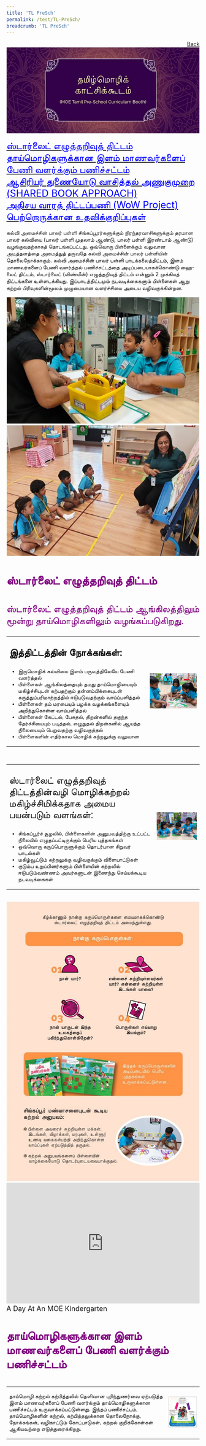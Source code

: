 ```yaml
---
title: 'TL PreSch'
permalink: /test/TL-PreSch/
breadcrumb: 'TL PreSch'
---
```

<html>
<body>
<style>
 table {
  font-family: arial, sans-serif;
  border-collapse: collapse;
  width: 100%;
}

td{
  border: 1px solid #dddddd;
  text-align: left;
  padding: 8px;
  width:60%;
}
iframe{
border : 0;
width:100%;
}
.center{
margin-top:10px;
margin-bottom:10px;
}
</style>
<a href="/gallery/தமிழ்மொழிக்-காட்சிக்கூடம்-tamil-exhibitions-a/moe-curriculum/" style="float:right;">Back</a><br/>
<img src="/images/TL-PreSch-Header.jpg">
<p>
<a href="#C1" style="font-size:25px"><span style="color:blue;">ஸ்டார்லைட் எழுத்தறிவுத் திட்டம்
</span></a><br/>
 <a href="#C2" style="font-size:25px"><span style="color:blue;">தாய்மொழிகளுக்கான இளம் மாணவர்களைப் பேணி வளர்க்கும் பணிச்சட்டம்
</span></a><br/>
<a href="#C2" style="font-size:25px"><span style="color:blue;">ஆசிரியர் துணையோடு வாசித்தல் அணுகுமுறை (SHARED BOOK APPROACH)
</span></a><br/>
<a href="#C1" style="font-size:25px"><span style="color:blue;">அதிசய வாரத் திட்டப்பணி (WoW Project)
</span></a><br/>
 <a href="#C2" style="font-size:25px"><span style="color:blue;">பெற்றொருக்கான உதவிக்குறிப்புகள்
</span></a><br/><br/>
கல்வி அமைச்சின் பாலர் பள்ளி சிங்கப்பூரர்களுக்கும் நிரந்தரவாசிகளுக்கும் தரமான பாலர் கல்வியை (பாலர் பள்ளி முதலாம் ஆண்டு, பாலர் பள்ளி இரண்டாம் ஆண்டு) வழங்குவதற்காகத் தொடங்கப்பட்டது. ஒவ்வொரு பிள்ளைக்கும் வலுவான அடித்தளத்தை அமைத்துத் தருவதே கல்வி அமைச்சின் பாலர் பள்ளியின் தொலைநோக்காகும். 
கல்வி அமைச்சின் பாலர் பள்ளி பாடக்கலைத்திட்டம், இளம் மாணவர்களைப் பேணி வளர்த்தல் பணிச்சட்டத்தை அடிப்படையாகக்கொண்டு ஹை-லைட் திட்டம், ஸ்டார்லைட் (விண்மீன்) எழுத்தறிவுத் திட்டம் என்னும் 2 முக்கியத் திட்டங்களை உள்ளடக்கியது. இப்பாடத்திட்டமும் நடவடிக்கைகளும் பிள்ளைகள் ஆறு கற்றல் பிரிவுகளின்மூலம் முழுமையான வளர்ச்சியை அடைய வழிவகுக்கின்றன. 
<br/>
<div class="row">
 <div class="column">
 <img src="/images/TL-PreSch-left.jpg">
</div>
  <div class="column">
  <img src="/images/TL-PreSch-right.jpg">
 </div>
      </div>
  </p>
  <h4 style="font-size:30px;color:purple;">ஸ்டார்லைட் எழுத்தறிவுத் திட்டம்
</h4>
<p style="font-size:25px;color:purple;">ஸ்டார்லைட் எழுத்தறிவுத் திட்டம் ஆங்கிலத்திலும் மூன்று தாய்மொழிகளிலும் வழங்கப்படுகிறது. 
</p>

<table>
       <tr>
         <td><p style="font-size:25px;" ><strong>இத்திட்டத்தின் நோக்கங்கள்:
</strong><br/>
<ul>
<li>இருமொழிக் கல்வியை இளம் பருவத்திலேயே பேணி வளர்த்தல் 
</li>
<li>பிள்ளைகள் ஆங்கிலத்தையும் தமது தாய்மொழியையும் மகிழ்ச்சியுடன் கற்பதற்கும் தன்னம்பிக்கையுடன் கருத்துப்பரிமாற்றத்தில் ஈடுபடுவதற்கும் வாய்ப்பளித்தல்
 </li>
<li>பிள்ளைகள் தம் மரபையும் பழக்க வழக்கங்களையும் அறிந்துகொள்ள வாய்பளித்தல் 
</li>
<li>பிள்ளைகள் கேட்டல், பேசுதல், திறன்களில் தகுந்த தேர்ச்சியையும் படித்தல், எழுதுதல் திறன்களில் ஆயத்த நிலையையும் பெறுவதற்கு வழிவகுத்தல் 
</li>
<li>பிள்ளைகளின் எதிர்கால மொழிக் கற்றலுக்கு வலுவான </li>
</ul>
    </p> 
</td>
<td>
<div class="center">
 <img src="/images/TL-PreSch-right2.jpg">  </div>
</td>
  </tr>
</table>
<br/>

<table>
       <tr>
         <td><p style="font-size:25px;" >ஸ்டார்லைட் எழுத்தறிவுத் திட்டத்தின்வழி மொழிக்கற்றல் மகிழ்ச்சிமிக்கதாக அமைய பயன்படும் வளங்கள்:
<br/>
<ul>
<li>சிங்கப்பூர்ச் சூழலில், பிள்ளைகளின் அனுபவத்திற்கு உட்பட்ட நிலையில் எழுதப்பட்டிருக்கும் பெரிய புத்தகங்கள்
</li>
<li>ஒவ்வொரு கருப்பொருளுக்கும் தொடர்பான சிறுவர் பாடல்கள் 

 </li>
<li>மகிழ்வூட்டும் கற்றலுக்கு வழிவகுக்கும் விளையாட்டுகள்

</li>
<li>குடும்ப உறுப்பினர்களும் பிள்ளையின் கற்றலில் ஈடுபடும்வண்ணம் அவர்களுடன்  இணைந்து செய்யக்கூடிய நடவடிக்கைகள் 

</li>

</ul>
    </p> 
</td>
<td>
  <div class="center">
  <img src="/images/TL_PreSch-right3.jpg">  
 </div>
</td>
  </tr>
</table>
<br/>
<img src="/images/TL-PreSch-Starlight.jpg"> 
<br/>
<iframe width="560" height="315" src="https://www.youtube.com/embed/QXvV21a-TqE" frameborder="0" allow="accelerometer; autoplay; encrypted-media; gyroscope; picture-in-picture" allowfullscreen></iframe>
<br/><span style="font-size:18px;">A Day At An MOE Kindergarten
</span>
<h4 style="font-size:30px;color:purple;">தாய்மொழிகளுக்கான இளம் மாணவர்களைப் பேணி வளர்க்கும் பணிச்சட்டம்
</h4>
<table>
       <tr>
         <td><p>தாய்மொழி கற்றல் கற்பித்தலில் தெளிவான புரிந்துணர்வை ஏற்படுத்த இளம் மாணவர்களைப் பேணி வளர்க்கும் தாய்மொழிகளுக்கான பணிச்சட்டம் உருவாக்கப்பட்டுள்ளது. 
இந்தப் பணிச்சட்டம், தாய்மொழிகளின் கற்றல், கற்பித்தலுக்கான தொலைநோக்கு, நோக்கங்கள், வழிகாட்டும் கோட்பாடுகள், கற்றல் குறிக்கோள்கள் ஆகியவற்றை எடுத்துரைக்கிறது.
</p></td>
 <td><img src="/images/TL-PreSch-right4.jpg"> </td>
         </tr>
 </table>
